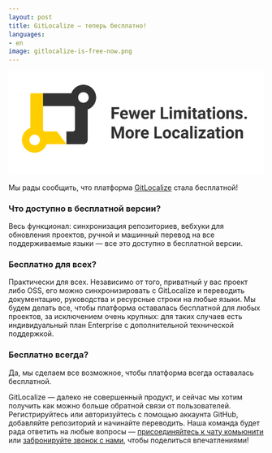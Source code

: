 ```yaml
---
layout: post
title: GitLocalize – теперь бесплатно!
languages:
- en
image: gitlocalize-is-free-now.png
---
```


![GitLocalize Is Free](/img/gitlocalize-is-free-now.png)

Мы рады сообщить, что платформа [GitLocalize](https://gitlocalize.com) стала бесплатной!

### Что доступно в бесплатной версии?

Весь функционал: синхронизация репозиториев, вебхуки для обновления проектов, ручной и машинный перевод на все поддерживаемые языки — все это доступно в бесплатной версии.

### Бесплатно для всех?

Практически для всех. Независимо от того, приватный у вас проект либо OSS, его можно синхронизировать с GitLocalize и переводить документацию, руководства и ресурсные строки на любые языки. Мы будем делать все, чтобы платформа оставалась бесплатной для любых проектов, за исключением очень крупных: для таких случаев есть индивидуальный план Enterprise с дополнительной технической поддержкой.

### Бесплатно всегда?

Да, мы сделаем все возможное, чтобы платформа всегда оставалась бесплатной.

GitLocalize — далеко не совершенный продукт, и сейчас мы хотим получить как можно больше обратной связи от пользователей. Регистрируйтесь или авторизуйтесь с помощью аккаунта GitHub, добавляйте репозиторий и начинайте переводить. Наша команда будет рада ответить на любые вопросы — [присоединяйтесь к чату комьюнити](https://gitter.im/gitlocalize/Lobby) или [забронируйте звонок с нами](https://calendly.com/stacy_gl), чтобы поделиться впечатлениями!
